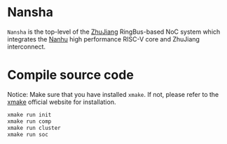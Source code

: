 # Nansha
`Nansha` is the top-level of the [ZhuJiang](https://github.com/Siudya/ZhuJiang) RingBus-based NoC system which integrates the [Nanhu](https://github.com/Siudya/Nanhu) high performance RISC-V core and ZhuJiang interconnect.

# Compile source code
Notice: Make sure that you have installed `xmake`. If not, please refer to the [xmake](https://github.com/xmake-io/xmake) official website for installation.
```bash
xmake run init
xmake run comp
xmake run cluster
xmake run soc
```

